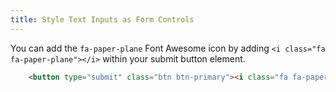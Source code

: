 ```yaml
---
title: Style Text Inputs as Form Controls
---
```

You can add the `fa-paper-plane` Font Awesome icon by adding `<i class="fa fa-paper-plane"></i>` within your submit button element.

```html
    <button type="submit" class="btn btn-primary"><i class="fa fa-paper-plane">Submit</i>
```
